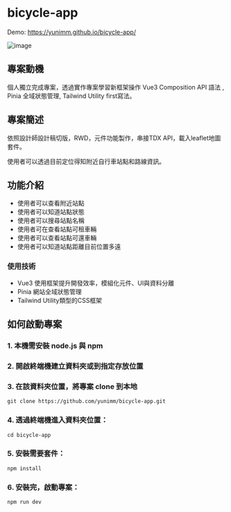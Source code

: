 # bicycle-app
Demo: https://yunimm.github.io/bicycle-app/

![image](https://i.imgur.com/NQm1Cjl.png)
## 專案動機
個人獨立完成專案，透過實作專案學習新框架操作 Vue3 Composition API 語法 , Pinia 全域狀態管理,  Tailwind Utility first寫法。
## 專案簡述
依照設計師設計稿切版，RWD，元件功能製作，串接TDX API，載入leaflet地圖套件。

使用者可以透過目前定位得知附近自行車站點和路線資訊。
## 功能介紹
- 使用者可以查看附近站點
- 使用者可以知道站點狀態
- 使用者可以搜尋站點名稱
- 使用者可在查看站點可租車輛
- 使用者可以查看站點可還車輛
- 使用者可以知道站點距離目前位置多遠
### 使用技術
- Vue3 使用框架提升開發效率，模組化元件、UI與資料分離
- Pinia 網站全域狀態管理
- Tailwind Utility類型的CSS框架
## 如何啟動專案
### 1. 本機需安裝 node.js 與 npm
### 2. 開啟終端機建立資料夾或到指定存放位置
### 3. 在該資料夾位置，將專案 clone 到本地
```
git clone https://github.com/yunimm/bicycle-app.git
```
### 4. 透過終端機進入資料夾位置：
```
cd bicycle-app
```
### 5. 安裝需要套件：
```
npm install
```

### 6. 安裝完，啟動專案：
```
npm run dev
